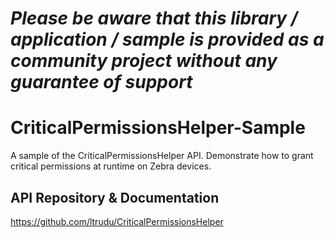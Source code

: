 *Please be aware that this library / application / sample is provided as a community project without any guarantee of support*
=========================================================

# CriticalPermissionsHelper-Sample

A sample of the CriticalPermissionsHelper API.
Demonstrate how to grant critical permissions at runtime on Zebra devices.

## API Repository & Documentation
https://github.com/ltrudu/CriticalPermissionsHelper


